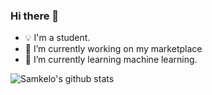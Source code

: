### Hi there 👋

- 💡 I'm a student.
- 🔭 I’m currently working on my marketplace
- 🌱 I’m currently learning machine learning.

![Samkelo's github stats](https://github-readme-stats.vercel.app/api?username=samkelomsukwini&show_icons=true&theme=algolia&count_private=true)
